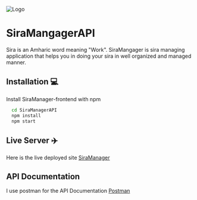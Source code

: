 ![Logo](https://firebasestorage.googleapis.com/v0/b/siramanager.appspot.com/o/sira_manager.png?alt=media&token=5ae0f10a-cc09-4464-b511-7547f9ac2011)

# SiraMangagerAPI
Sira is an Amharic word meaning "Work". SiraMangager is sira managing application that helps you in doing your sira in well organized and managed manner.

## Installation 💻

Install SiraManager-frontend with npm

```bash
  cd SiraManagerAPI
  npm install 
  npm start
```

## Live Server ✈️
Here is the live deployed site
[SiraManager](https://siramanager-api.herokuapp.com/)

## API Documentation 
I use postman for the API Documentation
[Postman](https://warped-robot-610099.postman.co/workspace/ff27ad95-5f41-497b-8329-bb88a14b53c1)

